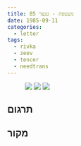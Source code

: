 ```yaml
---
title: מעטפה - טנצר 85
date: 1985-09-11
categories:
  - letter
tags:
  - rivka
  - zeev
  - tencer
  - needtrans
---
```


<figure class="half">
    <a  href="/pupko-papers/assets/images/1985-09-11-tencer-1.jpg">
    <img src="/pupko-papers/assets/images/1985-09-11-tencer-1.jpg"></a>
    <a  href="/pupko-papers/assets/images/1985-09-11-tencer-2.jpg">
    <img src="/pupko-papers/assets/images/1985-09-11-tencer-2.jpg"></a>
    <a  href="/pupko-papers/assets/images/1985-09-11-tencer-3.jpg">
    <img src="/pupko-papers/assets/images/1985-09-11-tencer-3.jpg"></a>
</figure>

## תרגום

## מקור
